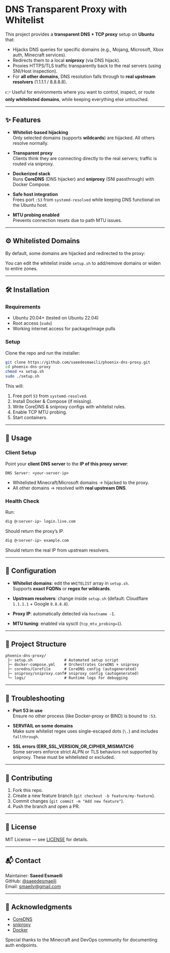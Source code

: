 # DNS Transparent Proxy with Whitelist

This project provides a **transparent DNS + TCP proxy** setup on **Ubuntu** that:
- Hijacks DNS queries for specific domains (e.g., Mojang, Microsoft, Xbox auth, Minecraft services).
- Redirects them to a local **sniproxy** (via DNS hijack).
- Proxies HTTPS/TLS traffic transparently back to the real servers (using SNI/Host inspection).
- For **all other domains**, DNS resolution falls through to **real upstream resolvers** (1.1.1.1 / 8.8.8.8).

👉 Useful for environments where you want to control, inspect, or route **only whitelisted domains**, while keeping everything else untouched.

---

## ✨ Features

- **Whitelist-based hijacking**  
  Only selected domains (supports **wildcards**) are hijacked. All others resolve normally.

- **Transparent proxy**  
  Clients think they are connecting directly to the real servers; traffic is routed via sniproxy.

- **Dockerized stack**  
  Runs **CoreDNS** (DNS hijacker) and **sniproxy** (SNI passthrough) with Docker Compose.

- **Safe host integration**  
  Frees port `:53` from `systemd-resolved` while keeping DNS functional on the Ubuntu host.

- **MTU probing enabled**  
  Prevents connection resets due to path MTU issues.

---

## ⚙️ Whitelisted Domains

By default, some domains are hijacked and redirected to the proxy:

You can edit the whitelist inside `setup.sh` to add/remove domains or widen to entire zones.

---

## 🛠 Installation

### Requirements
- Ubuntu 20.04+ (tested on Ubuntu 22.04)
- Root access (`sudo`)
- Working internet access for package/image pulls

### Setup
Clone the repo and run the installer:

```bash
git clone https://github.com/saeedesmaeili/phoenix-dns-proxy.git
cd phoenix-dns-proxy
chmod +x setup.sh
sudo ./setup.sh
```

This will:
1. Free port `53` from `systemd-resolved`.
2. Install Docker & Compose (if missing).
3. Write CoreDNS & sniproxy configs with whitelist rules.
4. Enable TCP MTU probing.
5. Start containers.

---

## 🚀 Usage

### Client Setup
Point your **client DNS server** to the **IP of this proxy server**:

```
DNS Server: <your-server-ip>
```

- Whitelisted Minecraft/Microsoft domains → hijacked to the proxy.
- All other domains → resolved with **real upstream DNS**.

### Health Check
Run:
```bash
dig @<server-ip> login.live.com
```
Should return the proxy’s IP.  
```bash
dig @<server-ip> example.com
```
Should return the real IP from upstream resolvers.

---

## 🔧 Configuration

- **Whitelist domains**: edit the `WHITELIST` array in `setup.sh`.  
  Supports **exact FQDNs** or **regex for wildcards**.

- **Upstream resolvers**: change inside `setup.sh` (default: Cloudflare `1.1.1.1` + Google `8.8.8.8`).

- **Proxy IP**: automatically detected via `hostname -I`.

- **MTU tuning**: enabled via sysctl (`tcp_mtu_probing=1`).

---

## 📂 Project Structure

```
phoenix-dns-proxy/
 ├─ setup.sh              # Automated setup script
 ├─ docker-compose.yml    # Orchestrates CoreDNS + sniproxy
 ├─ coredns/Corefile      # CoreDNS config (autogenerated)
 ├─ sniproxy/sniproxy.conf# sniproxy config (autogenerated)
 └─ logs/                 # Runtime logs for debugging
```

---

## 🐛 Troubleshooting

- **Port 53 in use**  
  Ensure no other process (like Docker-proxy or BIND) is bound to `:53`.

- **SERVFAIL on some domains**  
  Make sure whitelist regex uses single-escaped dots (`\.`) and includes `fallthrough`.

- **SSL errors (ERR_SSL_VERSION_OR_CIPHER_MISMATCH)**  
  Some servers enforce strict ALPN or TLS behaviors not supported by sniproxy. These must be whitelisted or excluded.

---

## 🤝 Contributing

1. Fork this repo.
2. Create a new feature branch (`git checkout -b feature/my-feature`).
3. Commit changes (`git commit -m "Add new feature"`).
4. Push the branch and open a PR.

---

## 📜 License

MIT License — see [LICENSE](LICENSE) for details.

---

## 📬 Contact

Maintainer: **Saeed Esmaeili**  
GitHub: [@saeedesmaeili](https://github.com/saeedesmaeili)  
Email: smaeily@gmail.com

---

## 🙏 Acknowledgments

- [CoreDNS](https://coredns.io/)  
- [sniproxy](https://github.com/dlundquist/sniproxy)  
- [Docker](https://www.docker.com/)  

Special thanks to the Minecraft and DevOps community for documenting auth endpoints.
